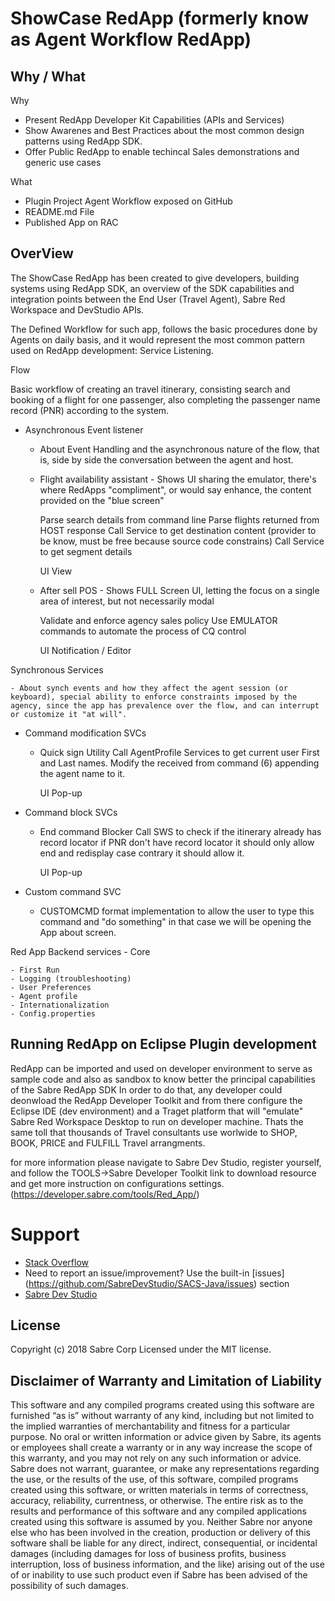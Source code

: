 # ShowCase RedApp (formerly know as Agent Workflow RedApp)

## Why / What
Why  

- Present RedApp Developer Kit Capabilities (APIs and Services)
- Show Awarenes and Best Practices about the most common design patterns using RedApp SDK.
- Offer Public RedApp to enable techincal Sales demonstrations and generic use cases


What

- Plugin Project Agent Workflow exposed on GitHub
- README.md File
- Published App on RAC 


## OverView


The ShowCase RedApp has been created to give developers, building systems using RedApp SDK, an overview of the SDK capabilities and integration points between the End User (Travel Agent), Sabre Red Workspace and DevStudio APIs.

The Defined Workflow for such app, follows the basic procedures done by Agents on daily basis, and it would represent the most common pattern used on RedApp development: Service Listening.


Flow

Basic workflow of creating an travel itinerary, consisting search and booking of a flight for one passenger, also completing the passenger name record (PNR) according to the system. 


- Asynchronous Event listener

	- About Event Handling and the asynchronous nature of the flow, that is, side by side the conversation between the agent and host.



	- Flight availability assistant - Shows UI sharing the emulator, there's where RedApps "compliment", or would say enhance, the content provided on the "blue screen"

		Parse search details from command line
		Parse flights returned from HOST response
		Call Service to get destination content (provider to be know, must be free because source code constrains)
		Call Service to get segment details
		
		UI
		View


	- After sell POS - Shows FULL Screen UI, letting the focus on a single area of interest, but not necessarily modal
		
		Validate and enforce agency sales policy
		Use EMULATOR commands to automate the process of CQ control

		UI
		Notification / Editor

Synchronous Services

	- About synch events and how they affect the agent session (or keyboard), special ability to enforce constraints imposed by the agency, since the app has prevalence over the flow, and can interrupt or customize it "at will".

- Command modification SVCs	
	- Quick sign Utility
		Call AgentProfile Services to get current user First and Last names.
		Modify the received from command (6) appending the agent name to it.
		
		UI
		Pop-up

- Command block SVCs
	- End command Blocker
		Call SWS to check if the itinerary already has record locator
		if PNR don't have record locator it should only allow end and redisplay
		case contrary it should allow it.
	
		UI
		Pop-up

- Custom command SVC
	- CUSTOMCMD format implementation to allow the user to type this command and "do something" in that case we will be opening the App about screen.


Red App Backend services - Core

	- First Run
	- Logging (troubleshooting)
	- User Preferences
	- Agent profile
	- Internationalization
	- Config.properties
	

## Running RedApp on Eclipse Plugin development

RedApp can be imported and used on developer environment to serve as sample code and also as sandbox to know better the principal capabilities of the Sabre RedApp SDK
In order to do that, any developer could deonwload the RedApp Developer Toolkit and from there configure the Eclipse IDE (dev environment) and a Traget platform that will "emulate" Sabre Red Workspace Desktop to run on developer machine. Thats the same toll that thousands of Travel consultants use worlwide to SHOP, BOOK, PRICE and FULFILL Travel arrangments.

for more information please navigate to Sabre Dev Studio, register yourself, and follow the TOOLS->Sabre Developer Toolkit link to download resource and get more instruction on configurations settings. (https://developer.sabre.com/tools/Red_App/)

# Support

- [Stack Overflow](http://stackoverflow.com/questions/tagged/sabre "Stack Overflow")
- Need to report an issue/improvement? Use the built-in [issues] (https://github.com/SabreDevStudio/SACS-Java/issues) section
- [Sabre Dev Studio](https://developer.sabre.com/)

## License

Copyright (c) 2018 Sabre Corp Licensed under the MIT license.

## Disclaimer of Warranty and Limitation of Liability

This software and any compiled programs created using this software are furnished “as is” without warranty of any kind, including but not limited to the implied warranties of merchantability and fitness for a particular purpose. No oral or written information or advice given by Sabre, its agents or employees shall create a warranty or in any way increase the scope of this warranty, and you may not rely on any such information or advice.
Sabre does not warrant, guarantee, or make any representations regarding the use, or the results of the use, of this software, compiled programs created using this software, or written materials in terms of correctness, accuracy, reliability, currentness, or otherwise. The entire risk as to the results and performance of this software and any compiled applications created using this software is assumed by you. Neither Sabre nor anyone else who has been involved in the creation, production or delivery of this software shall be liable for any direct, indirect, consequential, or incidental damages (including damages for loss of business profits, business interruption, loss of business information, and the like) arising out of the use of or inability to use such product even if Sabre has been advised of the possibility of such damages.